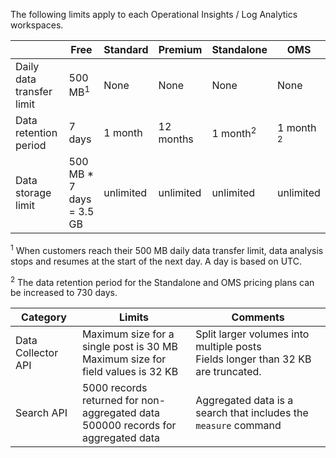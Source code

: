 
The following limits apply to each Operational Insights / Log Analytics workspaces.

|  | Free | Standard | Premium | Standalone | OMS |
| --- | --- | --- | --- | --- | --- |
| Daily data transfer limit |500 MB<sup>1</sup> |None |None | None | None
| Data retention period |7 days |1 month |12 months | 1 month<sup>2</sup> | 1 month <sup>2</sup>|
| Data storage limit |500 MB * 7 days = 3.5 GB |unlimited |unlimited | unlimited |unlimited | 

<sup>1</sup> When customers reach their 500 MB daily data transfer limit, data analysis stops and resumes at the start of the next day. A day is based on UTC.

<sup>2</sup> The data retention period for the Standalone and OMS pricing plans can be increased to 730 days.

| Category | Limits | Comments
| --- | --- | --- |
| Data Collector API | Maximum size for a single post is 30 MB<br>Maximum size for field values is 32 KB | Split larger volumes into multiple posts<br>Fields longer than 32 KB are truncated. |
| Search API | 5000 records returned for non-aggregated data<br>500000 records for aggregated data | Aggregated data is a search that includes the `measure` command
 
